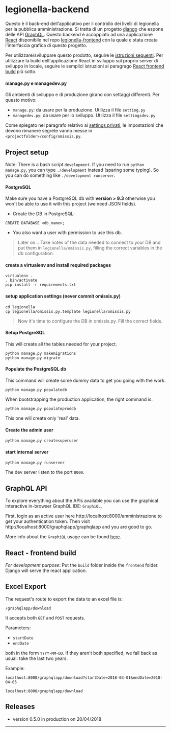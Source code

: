 # legionella-backend

Questo è il back-end dell'applicativo per il controllo dei livelli di legionella
per la pubblica amministrazione.
Si tratta di un progetto [django](https://www.djangoproject.com/) che espone
delle API [GraphQL](https://graphql.org/).
Questo backend è accoppiato ad una applicazione [React](https://reactjs.org/)
disponibile nel repo [legionella-frontend](https://github.com/RedTurtle/legionella-frontend) con
la quale è stata creata l'interfaccia grafica di questo progetto.


Per utilizzare/sviluppare questo prodotto, seguire le [istruzioni seguenti](#project-setup).
Per utilizzare la build dell'applicazione React in sviluppo sul proprio server di sviluppo in locale, seguire le semplici istruzioni al paragrago [React frontend build](#react---frontend-build) più sotto.


#### manage.py e managedev.py

Gli ambienti di sviluppo e di produzione girano con settaggi differenti.
Per questo motivo:
- `manage.py`: da usare per la produzione. Utilizza il file `setting.py`
- `managedev.py`: da usare per lo sviluppo. Utilizza il file `settingsdev.py`

Come spiegato nel paragrafo relativo ai
[settings privati](#setup-application-settings-never-commit-omissispy), le
impostazioni che devono rimanere segrete vanno messe in
`<projectfolder>/config/omissis.py`.


## Project setup

Note: There is a bash script `development`. If you need to run `python manage.py`,
you can type `./development` instead (sparing some typing). So you can do
something like `./development runserver`.


#### PostgreSQL

Make sure you have a PostgreSQL db with **version > 9.3** otherwise you won't be
able to use it with this project (we need JSON fields).

- Create the DB in PostgreSQL:

```
CREATE DATABASE <db_name>;
```

- You also want a user with permission to use this db.

> Later on...
> Take notes of the data needed to connect to your DB and put them in
> `legionella/omissis.py`, filling the correct variables in the db configuration.


#### create a virtualenv and install required packages

```
virtualenv .
. bin/activate
pip install -r requirements.txt
```


#### setup application settings (never commit omissis.py)

```
cd legionella
cp legionella/omissis.py.template legionella/omissis.py
```

> Now it's time to configure the DB in omissis.py. Fill the correct fields.


#### Setup PostgreSQL

This will create all the tables needed for your project.

```
python manage.py makemigrations
python manage.py migrate
```


#### Populate the PostgreSQL db

This command will create some dummy data to get you going with the work.

```
python manage.py populatedb
```

When bootstrapping the production application, the right command is:

```
python manage.py populateproddb
```

This one will create only 'real' data.


#### Create the admin user

```
python manage.py createsuperuser
```


#### start internal server

```
python manage.py runserver
```

The dev server listen to the port `8000`.


## GraphQL API

To explore everything about the APIs available you can use the graphical
interactive in-browser GraphQL IDE: `GraphiQL`.

First, login as an active user here http://localhost:8000/amministrazione to get
your authentication token. Then visit http://localhost:8000/graphqlapp/graphqlapp
and you are good to go.

More info about the `GraphiQL` usage can be found [here](https://github.com/graphql/graphiql).


## React - frontend build

*For development purpose*: Put the `build` folder inside the `frontend` folder.
Django will serve the react application.


## Excel Export

The request's route to export the data to an excel file is:

    /graphqlapp/download

It accepts both `GET` and `POST` requests.

Parameters:

- `startDate`
- `endDate`

both in the form `YYYY-MM-DD`. If they aren't both specified, we fall back as
usual: take the last two years.

Example:

    localhost:8000/graphqlapp/download?startDate=2018-03-01&endDate=2018-04-05

    localhost:8000/graphqlapp/download


## Releases

- version 0.5.0 in production on 20/04/2018


---
